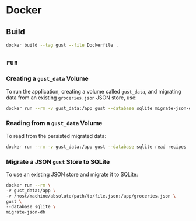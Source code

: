 # Docker

## Build

```bash
docker build --tag gust --file Dockerfile .
```

## `run`

### Creating a `gust_data` Volume

To run the application, creating a volume called `gust_data`,
and migrating data from an existing `groceries.json` JSON store, use:

```bash
docker run --rm -v gust_data:/app gust --database sqlite migrate-json-db
```

### Reading from a `gust_data` Volume

To read from the persisted migrated data:

```bash
docker run --rm -v gust_data:/app gust --database sqlite read recipes
```

### Migrate a JSON `gust` Store to SQLite

To use an existing JSON store and migrate it to SQLite:

```bash
docker run --rm \
-v gust_data:/app \
-v /host/machine/absolute/path/to/file.json:/app/groceries.json \
gust \
--database sqlite \
migrate-json-db
```
